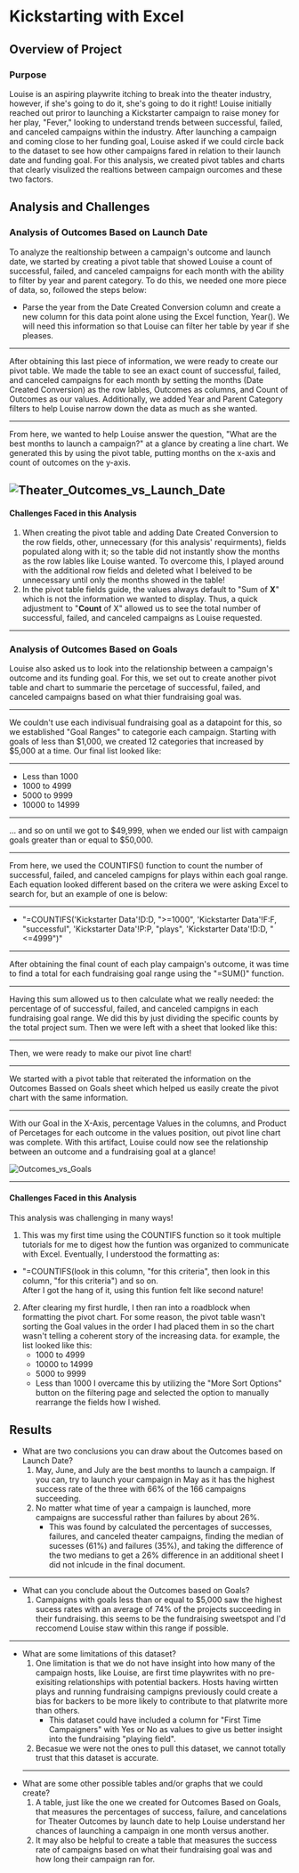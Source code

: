 # Kickstarting with Excel

## Overview of Project

### Purpose
Louise is an aspiring playwrite itching to break into the theater industry, however, if she's going to do it, she's going to do it right!  Louise initially reached out priror to launching a Kickstarter campaign to raise money for her play, "Fever," looking to understand trends between successful, failed, and canceled campaigns within the industry.  After launching a campaign and coming close to her funding goal, Louise asked if we could circle back to the dataset to see how other campaigns fared in relation to their launch date and funding goal.  For this analysis, we created pivot tables and charts that clearly visulized the realtions between campaign ourcomes and these two factors.    

## Analysis and Challenges

### Analysis of Outcomes Based on Launch Date
To analyze the realtionship between a campaign's outcome and launch date, we started by creating a pivot table that showed Louise a count of successful, failed, and canceled campaigns for each month with the ability to filter by year and parent category.  To do this, we needed one more piece of data, so, followed the steps below:


-  Parse the year from the Date Created Conversion column and create a new column for this data point alone using the Excel function, Year().  We will need this information so that Louise can filter her table by year if she pleases.  
---
After obtaining this last piece of information, we were ready to create our pivot table.  We made the table to see an exact count of successful, failed, and canceled campaigns for each month by setting the months (Date Created Conversion) as the row lables, Outcomes as columns, and Count of Outcomes as our values.  Additionally, we added Year and Parent Category filters to help Louise narrow down the data as much as she wanted.

---
From here, we wanted to help Louise answer the question, "What are the best months to launch a campaign?" at a glance by creating a line chart.  We generated this by using the pivot table, putting months on the x-axis and count of outcomes on the y-axis.  

![Theater_Outcomes_vs_Launch_Date](https://user-images.githubusercontent.com/94569240/146788680-84d1350b-3513-4aac-a90f-d1959c5eae33.png)
---
#### Challenges Faced in this Analysis 
1. When creating the pivot table and adding Date Created Conversion to the row fields, other, unnecessary (for this analysis' requirments), fields populated along with it; so the table did not instantly show the months as the row lables like Louise wanted.  To overcome this, I played around with the additional row fields and deleted what I beleived to be unnecessary until only the months showed in the table!  
2. In the pivot table fields guide, the values always default to "Sum of **X**" which is not the information we wanted to display.  Thus, a quick adjustment to "**Count** of X" allowed us to see the total number of successful, failed, and canceled campaigns as Louise requested.  
---
### Analysis of Outcomes Based on Goals
Louise also asked us to look into the relationship between a campaign's outcome and its funding goal.  For this, we set out to create another pivot table and chart to summarie the percetage of successful, failed, and canceled campaigns based on what thier fundraising goal was. 

---
We couldn't use each indivisual fundraising goal as a datapoint for this, so we established "Goal Ranges" to categorie each campaign.  Starting with goals of less than $1,000, we created 12 categories that increased by $5,000 at a time.  Our final list looked like:

---
- Less than 1000
- 1000 to 4999
- 5000 to 9999
- 10000 to 14999
---
... and so on until we got to $49,999, when we ended our list with campaign goals greater than or equal to $50,000.

---
From here, we used the COUNTIFS() function to count the number of successful, failed, and canceled campigns for plays within each goal range.  Each equation looked different based on the critera we were asking Excel to search for, but an example of one is below:

---
- "=COUNTIFS('Kickstarter Data'!D:D, ">=1000", 'Kickstarter Data'!F:F, "successful", 'Kickstarter Data'!P:P, "plays", 'Kickstarter Data'!D:D, "<=4999")"
---
After obtaining the final count of each play campaign's outcome, it was time to find a total for each fundraising goal range using the "=SUM()" function.  

---
Having this sum allowed us to then calculate what we really needed: the percentage of of successful, failed, and canceled campigns in each fundraising goal range.  We did this by just dividing the specific counts by the total project sum.  Then we were left with a sheet that looked like this:

---
Then, we were ready to make our pivot line chart!

---
We started with a pivot table that reiterated the information on the Outcomes Bassed on Goals sheet which helped us easily create the pivot chart with the same information.  

---
With our Goal in the X-Axis, percentage Values in the columns, and Product of Percetages for each outcome in the values position, out pivot line chart was complete.  With this artifact, Louise could now see the relationship between an outcome and a fundraising goal at a glance!

![Outcomes_vs_Goals](https://user-images.githubusercontent.com/94569240/146789434-0a13593c-0590-4f29-8083-e6c85e4631d5.png)

---
#### Challenges Faced in this Analysis
This analysis was challenging in many ways!  
1. This was my first time using the COUNTIFS function so it took multiple tutorials for me to digest how the funtion was organized to communicate with Excel.  Eventually, I understood the formatting as:
  - "=COUNTIFS(look in this column, "for this criteria", then look in this column, "for this  criteria") and so on.  
After I got the hang of it, using this funtion felt like second nature!
2. After clearing my first hurdle, I then ran into a roadblock when formatting the pivot chart.  For some reason, the pivot table wasn't sorting the Goal values in the order I had placed them in so the chart wasn't telling a coherent story of the increasing data. 
     for example, the list looked like this:
   - 1000 to 4999
   - 10000 to 14999  
   - 5000 to 9999
   - Less than 1000
I overcame this by utilizing the "More Sort Options" button on the filtering page and selected the option to manually rearrange the fields how I wished.

## Results

- What are two conclusions you can draw about the Outcomes based on Launch Date?
  1. May, June, and July are the best months to launch a campaign.  If you can, try to launch your campaign in May as it has the highest success rate of the three with 66% of the 166 campaigns succeeding.
  2. No matter what time of year a campaign is launched, more campaigns are successful rather than failures by about 26%.
     - This was found by calculated the percentages of successes, failures, and canceled theater campaigns, finding the median of sucesses (61%) and failures (35%), and taking the difference of the two medians to get a 26% difference in an additional sheet I did not inlcude in the final document.  
---
- What can you conclude about the Outcomes based on Goals?
  1. Campaigns with goals less than or equal to $5,000 saw the highest sucess rates with an average of 74% of the projects succeeding in their fundraising.  this seems to be the fundraising sweetspot and I'd reccomend Louise staw within this range if possible.  
---
- What are some limitations of this dataset?
  1. One limitation is that we do not have insight into how many of the campaign hosts, like Louise, are first time playwrites with no pre-exisiting relationships with potential backers.  Hosts having wirtten plays and running fundraising campigns previously could create a bias for backers to be more likely to contribute to that platwrite more than others. 
     - This dataset could have included a column for "First Time Campaigners" with Yes or No as values to give us better insight into the fundraising "playing field". 
  2. Becasue we were not the ones to pull this dataset, we cannot totally trust that this dataset is accurate.
  ---     
- What are some other possible tables and/or graphs that we could create?
  1. A table, just like the one we created for Outcomes Based on Goals, that measures the percentages of success, failure, and cancelations for Theater Outcomes by launch date to help Louise understand her chances of launching a campaign in one month versus another.  
  2. It may also be helpful to create a table that measures the success rate of campaigns based on what their fundraising goal was and how long their campaign ran for. 

